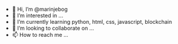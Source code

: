 - 👋 Hi, I’m @marinjebog
- 👀 I’m interested in ...
- 🌱 I’m currently learning python, html, css, javascript, blockchain
- 💞️ I’m looking to collaborate on ...
- 📫 How to reach me ...

<!---
marinjebog/marinjebog is a ✨ special ✨ repository because its `README.md` (this file) appears on your GitHub profile.
You can click the Preview link to take a look at your changes.
--->
